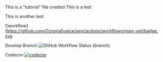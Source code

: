 This is a "tutorial" file created
This is a test

This is another test 


![workflow](https://github.com/OziomaEunice/sem/actions/workflows/main.yml/badge.svg


Develop Branch ![GitHub Workflow Status (branch)](https://img.shields.io/github/workflow/status/OziomaEunice/sem/A%20workflow%20for%20my%20Hello%20World%20App/develop)

Codecov [![codecov](https://codecov.io/gh/OziomaEunice/sem/branch/master/graph/badge.svg?token=HN96YJ11TK)](https://codecov.io/gh/OziomaEunice/sem)
